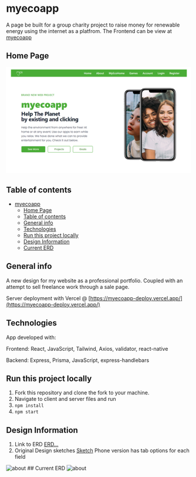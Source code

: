 # myecoapp

A page be built for a group charity project to raise money for renewable energy using the internet as a platfrom.
The Frontend can be view at [myecoapp](https://dazzling-biscuit-b01617.netlify.app/)

## Home Page

<img src='./assets/img/myeaMd.png' alt='about' />

## Table of contents

- [myecoapp](#myecoapp)
  - [Home Page](#home-page)
  - [Table of contents](#table-of-contents)
  - [General info](#general-info)
  - [Technologies](#technologies)
  - [Run this project locally](#run-this-project-locally)
  - [Design Information](#design-information)
  - [Current ERD](#current-erd)

## General info

A new design for my website as a professional portfolio. Coupled with an attempt to sell freelance work through a sale page.

Server deployment with Vercel @ [https://myecoapp-deploy.vercel.app/](https://myecoapp-deploy.vercel.app/)

## Technologies

App developed with:

Frontend: React, JavaScript, Tailwind, Axios, validator, react-native

Backend: Express, Prisma, JavaScript, express-handlebars

## Run this project locally

1. Fork this repository and clone the fork to your machine.
2. Navigate to client and server files and run
3. `npm install`
4. `npm start`

## Design Information

1. Link to ERD [ERD...](https://github.com/webdesignsbytom/webdesignsbytom-app/blob/main/assets/ERD-webdesignsbytom.png)
2. Original Design sketches [Sketch](https://github.com/webdesignsbytom/webdesignsbytom-app/tree/main/assets/design-sketches)
Phone version has tab options for each field
<img src='./assets/img/about_page.png' alt='about' />
## Current ERD
<img src='./assets/img/ERD-myecoapp.png' alt='about' />
